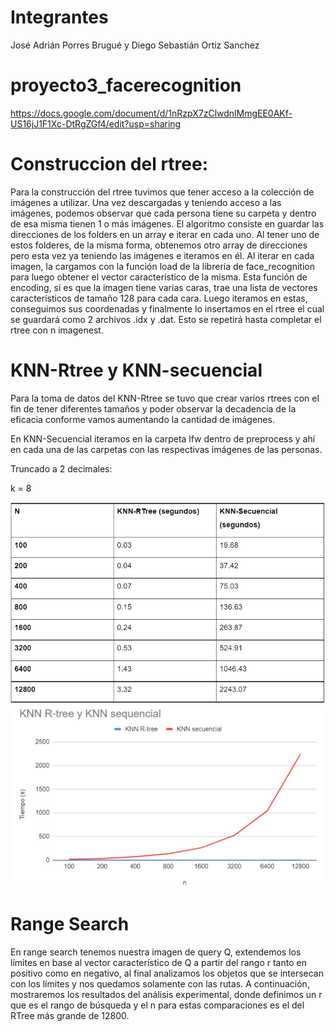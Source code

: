 # Integrantes
José Adrián Porres Brugué y
Diego Sebastián Ortiz Sanchez
# proyecto3_facerecognition
https://docs.google.com/document/d/1nRzpX7zClwdnlMmgEE0AKf-US16jJ1F1Xc-DtRgZGf4/edit?usp=sharing
# Construccion del rtree:
Para la construcción del rtree tuvimos que tener acceso a la colección de imágenes a utilizar. Una vez descargadas y teniendo acceso a las imágenes, podemos observar que cada persona tiene su carpeta y dentro de esa misma tienen 1 o más imágenes. El algoritmo consiste en guardar las direcciones de los folders en un array e iterar en cada uno. Al tener uno de estos folderes, de la misma forma, obtenemos otro array de direcciones pero esta vez ya teniendo las imágenes e iteramos en él. Al iterar en cada imagen, la cargamos con la función load de la librería de  face_recognition para luego obtener el vector característico de la misma. Esta función de encoding, si es que la imagen tiene varias caras, trae una lista de vectores característicos de tamaño 128 para cada cara. Luego iteramos en estas, conseguimos sus coordenadas y finalmente lo insertamos en el rtree el cual se guardará como 2 archivos .idx y .dat. Esto se repetirá hasta completar el rtree con n imagenest.

# KNN-Rtree y KNN-secuencial

Para la toma de datos del KNN-Rtree se tuvo que crear varios rtrees con el fin de tener diferentes tamaños y poder observar la decadencia de la eficacia conforme vamos aumentando la cantidad de imágenes.

En KNN-Secuencial iteramos en la carpeta lfw dentro de preprocess y ahí en cada una de las carpetas con las respectivas imágenes de las personas.

Truncado a 2 decimales:

k = 8

![Screenshot](CapturaF.PNG)
![Screenshot](graficoComp.PNG)

# Range Search

En range search tenemos nuestra imagen de query Q, extendemos los límites en base al vector característico de Q a partir del rango r tanto en positivo como en negativo, al final analizamos los objetos que se intersecan con los límites y nos quedamos solamente con las rutas. A continuación, mostraremos los resultados del análisis experimental, donde definimos un r que es el rango de búsqueda y el n para estas comparaciones es el del RTree más grande de 12800.


